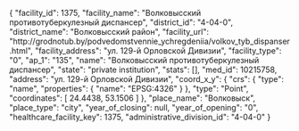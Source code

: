 {
    "facility_id": 1375,
    "facility_name": "Волковысский противотуберкулезный диспансер",
    "district_id": "4-04-0",
    "district_name": "Волковысский район",
    "facility_url": "http:\/\/grodnotub.by\/podvedomstvennie_ychregdeniia\/volkov_tyb_dispanser.html",
    "facility_address": "ул. 129-й Орловской Дивизии",
    "facility_type": "0",
    "ap_1": "135",
    "name": "Волковысский противотуберкулезный диспансер",
    "state": "private institution",
    "stats": [],
    "med_id": 10215758,
    "address": "ул. 129-й Орловской Дивизии",
    "coord_x_y": {
        "crs": {
            "type": "name",
            "properties": {
                "name": "EPSG:4326"
            }
        },
        "type": "Point",
        "coordinates": [
            24.4438,
            53.1506
        ]
    },
    "place_name": "Волковыск",
    "place_type": "city",
    "year_of_closing": null,
    "year_of_opening": "0",
    "healthcare_facility_key": 1375,
    "administrative_division_id": "4-04-0"
}